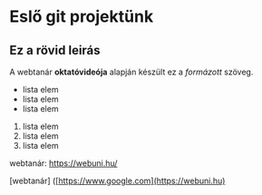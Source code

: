# Eslő git projektünk
## Ez a rövid leirás

A webtanár **oktatóvideója** alapján készült ez a *formázott* szöveg.

- lista elem
- lista elem
- lista elem

1. lista elem
2. lista elem
3. lista elem

webtanár: https://webuni.hu/

[webtanár] ([https://www.google.com](https://webuni.hu)
